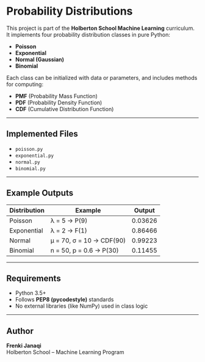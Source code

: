 # Probability Distributions

This project is part of the **Holberton School Machine Learning** curriculum.  
It implements four probability distribution classes in pure Python:

- **Poisson**
- **Exponential**
- **Normal (Gaussian)**
- **Binomial**

Each class can be initialized with data or parameters, and includes methods for computing:
- **PMF** (Probability Mass Function)
- **PDF** (Probability Density Function)
- **CDF** (Cumulative Distribution Function)

---

## Implemented Files
- `poisson.py`
- `exponential.py`
- `normal.py`
- `binomial.py`

---

## Example Outputs

| Distribution | Example | Output |
|---------------|----------|--------|
| Poisson | λ = 5 → P(9) | 0.03626 |
| Exponential | λ = 2 → F(1) | 0.86466 |
| Normal | μ = 70, σ = 10 → CDF(90) | 0.99223 |
| Binomial | n = 50, p = 0.6 → P(30) | 0.11455 |

---

## Requirements
- Python 3.5+
- Follows **PEP8 (pycodestyle)** standards
- No external libraries (like NumPy) used in class logic

---

## Author
**Frenki Janaqi**  
Holberton School – Machine Learning Program
